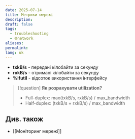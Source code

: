 ```yaml
---
date: 2025-07-14
title: Метрики мережі
description: 
draft: false
tags:
  - troubleshooting
  - 🌐network
aliases: 
permalink: 
lang: uk
---
```

- **txkB/s** - передані кілобайти за секунду
- **rxkB/s** - отримані кілобайти за секунду
- **%ifutil** - відсоток використання інтерфейсу

> [!question] **Як розрахувати utilization?**
> - Full-duplex: max(txkB/s, rxkB/s) / max_bandwidth
> - Half-duplex: (txkB/s + rxkB/s) / max_bandwidth


## Див. також

- [[Моніторинг мережі]]